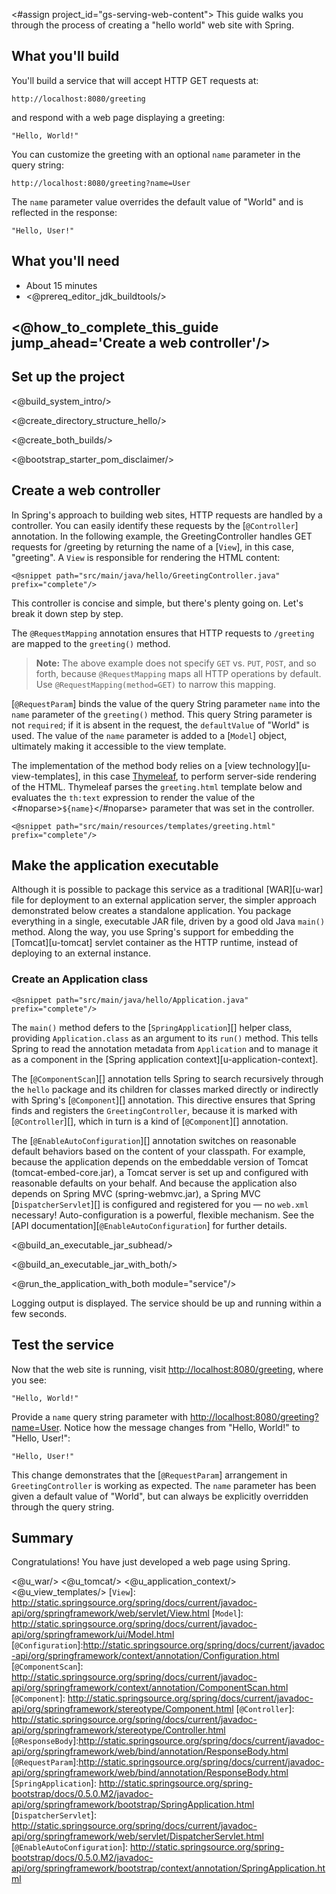 <#assign project_id="gs-serving-web-content">
This guide walks you through the process of creating a "hello world" web site with Spring.

What you'll build
-----------------

You'll build a service that will accept HTTP GET requests at:

    http://localhost:8080/greeting

and respond with a web page displaying a greeting:

    "Hello, World!"

You can customize the greeting with an optional `name` parameter in the query string:

    http://localhost:8080/greeting?name=User

The `name` parameter value overrides the default value of "World" and is reflected in the response:

    "Hello, User!"


What you'll need
----------------

 - About 15 minutes
 - <@prereq_editor_jdk_buildtools/>


## <@how_to_complete_this_guide jump_ahead='Create a web controller'/>


<a name="scratch"></a>
Set up the project
------------------

<@build_system_intro/>

<@create_directory_structure_hello/>


<@create_both_builds/>

<@bootstrap_starter_pom_disclaimer/>


<a name="initial"></a>
Create a web controller
-----------------------

In Spring's approach to building web sites, HTTP requests are handled by a controller. You can easily identify these requests by the [`@Controller`] annotation. In the following example, the GreetingController handles GET requests for /greeting by returning the name of a [`View`], in this case, "greeting". A `View` is responsible for rendering the HTML content:

    <@snippet path="src/main/java/hello/GreetingController.java" prefix="complete"/>

This controller is concise and simple, but there's plenty going on. Let's break it down step by step.

The `@RequestMapping` annotation ensures that HTTP requests to `/greeting` are mapped to the `greeting()` method.

> **Note:** The above example does not specify `GET` vs. `PUT`, `POST`, and so forth, because `@RequestMapping` maps all HTTP operations by default. Use `@RequestMapping(method=GET)` to narrow this mapping.

[`@RequestParam`] binds the value of the query String parameter `name` into the `name` parameter of the `greeting()` method. This query String parameter is not `required`; if it is absent in the request, the `defaultValue` of "World" is used. The value of the `name` parameter is added to a [`Model`] object, ultimately making it accessible to the view template.

The implementation of the method body relies on a [view technology][u-view-templates], in this case [Thymeleaf](http://www.thymeleaf.org/doc/html/Thymeleaf-Spring3.html), to perform server-side rendering of the HTML. Thymeleaf parses the `greeting.html` template below and evaluates the `th:text` expression to render the value of the <#noparse>`${name}`</#noparse> parameter that was set in the controller.

    <@snippet path="src/main/resources/templates/greeting.html" prefix="complete"/>


Make the application executable
-------------------------------

Although it is possible to package this service as a traditional [WAR][u-war] file for deployment to an external application server, the simpler approach demonstrated below creates a standalone application. You package everything in a single, executable JAR file, driven by a good old Java `main()` method. Along the way, you use Spring's support for embedding the [Tomcat][u-tomcat] servlet container as the HTTP runtime, instead of deploying to an external instance.

### Create an Application class

    <@snippet path="src/main/java/hello/Application.java" prefix="complete"/>

The `main()` method defers to the [`SpringApplication`][] helper class, providing `Application.class` as an argument to its `run()` method. This tells Spring to read the annotation metadata from `Application` and to manage it as a component in the [Spring application context][u-application-context].

The [`@ComponentScan`][] annotation tells Spring to search recursively through the `hello` package and its children for classes marked directly or indirectly with Spring's [`@Component`][] annotation. This directive ensures that Spring finds and registers the `GreetingController`, because it is marked with [`@Controller`][], which in turn is a kind of [`@Component`][] annotation.

The [`@EnableAutoConfiguration`][] annotation switches on reasonable default behaviors based on the content of your classpath. For example, because the application depends on the embeddable version of Tomcat (tomcat-embed-core.jar), a Tomcat server is set up and configured with reasonable defaults on your behalf. And because the application also depends on Spring MVC (spring-webmvc.jar), a Spring MVC [`DispatcherServlet`][] is configured and registered for you — no `web.xml` necessary! Auto-configuration is a powerful, flexible mechanism. See the [API documentation][`@EnableAutoConfiguration`] for further details.

<@build_an_executable_jar_subhead/>

<@build_an_executable_jar_with_both/>

<@run_the_application_with_both module="service"/>

Logging output is displayed. The service should be up and running within a few seconds.


Test the service
----------------

Now that the web site is running, visit [http://localhost:8080/greeting](http://localhost:8080/greeting), where you see:

    "Hello, World!"

Provide a `name` query string parameter with [http://localhost:8080/greeting?name=User](http://localhost:8080/greeting?name=User). Notice how the message changes from "Hello, World!" to "Hello, User!":

    "Hello, User!"

This change demonstrates that the [`@RequestParam`] arrangement in `GreetingController` is working as expected. The `name` parameter has been given a default value of "World", but can always be explicitly overridden through the query string.


Summary
-------

Congratulations! You have just developed a web page using Spring.


<@u_war/>
<@u_tomcat/>
<@u_application_context/>
<@u_view_templates/>
[`View`]: http://static.springsource.org/spring/docs/current/javadoc-api/org/springframework/web/servlet/View.html
[`Model`]: http://static.springsource.org/spring/docs/current/javadoc-api/org/springframework/ui/Model.html
[`@Configuration`]:http://static.springsource.org/spring/docs/current/javadoc-api/org/springframework/context/annotation/Configuration.html
[`@ComponentScan`]: http://static.springsource.org/spring/docs/current/javadoc-api/org/springframework/context/annotation/ComponentScan.html
[`@Component`]: http://static.springsource.org/spring/docs/current/javadoc-api/org/springframework/stereotype/Component.html
[`@Controller`]: http://static.springsource.org/spring/docs/current/javadoc-api/org/springframework/stereotype/Controller.html
[`@ResponseBody`]:http://static.springsource.org/spring/docs/current/javadoc-api/org/springframework/web/bind/annotation/ResponseBody.html
[`@RequestParam`]:http://static.springsource.org/spring/docs/current/javadoc-api/org/springframework/web/bind/annotation/ResponseBody.html
[`SpringApplication`]: http://static.springsource.org/spring-bootstrap/docs/0.5.0.M2/javadoc-api/org/springframework/bootstrap/SpringApplication.html
[`DispatcherServlet`]: http://static.springsource.org/spring/docs/current/javadoc-api/org/springframework/web/servlet/DispatcherServlet.html
[`@EnableAutoConfiguration`]: http://static.springsource.org/spring-bootstrap/docs/0.5.0.M2/javadoc-api/org/springframework/bootstrap/context/annotation/SpringApplication.html
